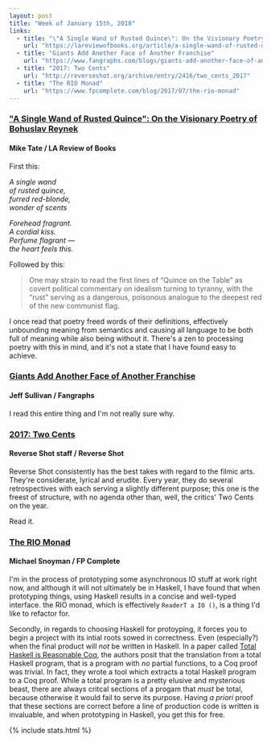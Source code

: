 ```yaml
---
layout: post
title: "Week of January 15th, 2018"
links:
  - title: "\"A Single Wand of Rusted Quince\": On the Visionary Poetry of Bohuslav Reynek"
    url: "https://lareviewofbooks.org/article/a-single-wand-of-rusted-quince-on-the-visionary-poetry-of-bohuslav-reynek/"
  - title: "Giants Add Another Face of Another Franchise"
    url: "https://www.fangraphs.com/blogs/giants-add-another-face-of-another-franchise/"
  - title: "2017: Two Cents"
    url: "http://reverseshot.org/archive/entry/2416/two_cents_2017"
  - title: "The RIO Monad"
    url: "https://www.fpcomplete.com/blog/2017/07/the-rio-monad"
---
```


### ["A Single Wand of Rusted Quince": On the Visionary Poetry of Bohuslav Reynek](https://lareviewofbooks.org/article/a-single-wand-of-rusted-quince-on-the-visionary-poetry-of-bohuslav-reynek/)
#### Mike Tate / LA Review of Books

First this:

<p style="font-style: italic">
A single wand<br>
of rusted quince,<br>
furred red-blonde,<br>
wonder of scents
</p>

<p style="font-style: italic">
Forehead fragrant.<br>
A cordial kiss.<br>
Perfume flagrant —<br>
the heart feels this.
</p>

Followed by this:

> One may strain to read the first lines of “Quince on the Table” as covert political commentary on idealism turning to tyranny, with the “rust” serving as a dangerous, poisonous analogue to the deepest red of the new communist flag.

I once read that poetry freed words of their definitions, effectively unbounding meaning from semantics and causing all language to be both full of meaning while also being without it.  There's a zen to processing poetry with this in mind, and it's not a state that I have found easy to achieve.

### [Giants Add Another Face of Another Franchise](https://www.fangraphs.com/blogs/giants-add-another-face-of-another-franchise/)
#### Jeff Sullivan / Fangraphs

I read this entire thing and I'm not really sure why.

### [2017: Two Cents](http://reverseshot.org/archive/entry/2416/two_cents_2017)
#### Reverse Shot staff / Reverse Shot

Reverse Shot consistently has the best takes with regard to the filmic arts.  They're considerate, lyrical and erudite.  Every year, they do several retrospectives with each serving a slightly different purpose; this one is the freest of structure, with no agenda other than, well, the critics' Two Cents on the year.

Read it.

### [The RIO Monad](https://www.fpcomplete.com/blog/2017/07/the-rio-monad)
#### Michael Snoyman / FP Complete

I'm in the process of prototyping some asynchronous IO stuff at work right now, and although it will not ultimately be in Haskell, I have found that when prototyping things, using Haskell results in a concise and well-typed interface.  the RIO monad, which is effectively `ReaderT a IO ()`, is a thing I'd like to refactor for.

Secondly, in regards to choosing Haskell for protoyping, it forces you to begin a project with its intial roots sowed in correctness.  Even (especially?) when the final product will _not_ be written in Haskell. In a paper called [Total Haskell is Reasonable Coq](https://arxiv.org/abs/1711.09286), the authors posit that the translation from a total Haskell program, that is a program with _no_ partial functions, to a Coq proof was trivial.  In fact, they wrote a tool which extracts a total Haskell program to a Coq proof. While a total program is a pretty elusive and mysterious beast, there are always critcal sections of a progam that _must_ be total, because otherwise it would fail to serve its purpose.  Having _a priori_ proof that these sections are correct before a line of production code is written is invaluable, and when prototyping in Haskell, you get this for free.

{% include stats.html %}
